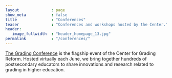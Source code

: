 ```yaml
---
layout              : page
show_meta           : false
title               : "Conferences"
teaser              : "Conferences and workshops hosted by the Center."
header:
   image_fullwidth  : "header_homepage_13.jpg"
permalink           : "/conferences/"
---
```


[The Grading Conference](http://thegradingconference.com) is the flagship event of the Center for Grading Reform.
Hosted virtually each June, we bring together hundreds of postsecondary educators to share innovations and
research related to grading in higher education.

